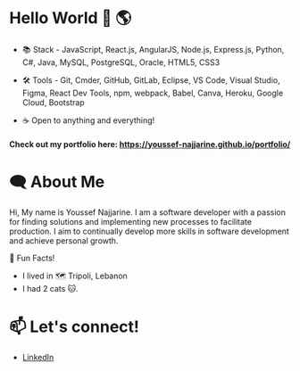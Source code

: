 # Hello World :wave: :earth_americas:


- :books: Stack - JavaScript, React.js, AngularJS, Node.js, Express.js, Python, C#, Java, MySQL, PostgreSQL, Oracle,  HTML5, CSS3

- :hammer_and_wrench: Tools - Git, Cmder, GitHub, GitLab, Eclipse, VS Code, Visual Studio, Figma, React Dev Tools, npm, webpack, Babel, Canva, Heroku, Google Cloud, Bootstrap

- :coffee: Open to anything and everything!

####  Check out my portfolio here:  https://youssef-najjarine.github.io/portfolio/
# :left_speech_bubble:   About Me

Hi, My name is Youssef Najjarine. I am a software developer with a passion for finding solutions and implementing new processes to facilitate production. I aim to continually develop more skills in software development and achieve personal growth.


:star2: Fun Facts!

- I lived in :world_map: Tripoli, Lebanon
- I had 2 cats :cat:.

# :mailbox: Let's connect!
- [LinkedIn](https://www.linkedin.com/in/youssefnajjarine/)
